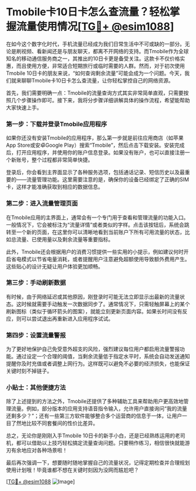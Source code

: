 # Tmobile卡10日卡怎么查流量？轻松掌握流量使用情况[[TG💪+ @esim1088](https://t.me/s/esim1088)]

在如今这个数字化时代，手机流量已经成为我们日常生活中不可或缺的一部分。无论是刷视频、看新闻还是与朋友聊天，都离不开网络的支持。而Tmobile作为全球知名的移动通信服务商之一，其推出的10日卡更是备受关注。这款卡不仅价格实惠，而且使用方便，非常适合短期旅行或临时需要的人群。然而，对于初次使用Tmobile 10日卡的朋友来说，“如何查询剩余流量”可能会成为一个问题。今天，我们就来聊聊Tmobile卡10日卡怎么查流量，让你轻松掌控自己的网络资源。

首先，我们需要明确一点：Tmobile的流量查询方式其实非常简单直观，只需要按照几个步骤操作即可。接下来，我将分步骤详细讲解具体的操作流程，希望能帮助大家快速上手。

### 第一步：下载并登录Tmobile应用程序

如果你还没有安装Tmobile的应用程序，那么第一步就是前往应用商店（如苹果App Store或安卓Google Play）搜索“Tmobile”，然后点击下载安装。安装完成后，打开应用程序，并使用你的账户信息登录。如果没有账户，也可以直接注册一个新账号，整个过程都非常简单快捷。

登录后，你会看到主界面显示了各种服务选项，包括通话记录、短信历史以及最重要的——流量管理功能。这里需要注意的是，确保你的设备已经绑定了正确的SIM卡，这样才能准确获取到相应的数据信息。

### 第二步：进入流量管理页面

在Tmobile应用的主界面上，通常会有一个专门用于查看和管理流量的功能入口。一般情况下，它会被标注为“流量详情”或者类似的字样。点击该按钮后，系统会跳转至一个新的页面，在这里你可以清晰地看到当前账户下所有可用流量的状态，比如总流量、已使用量以及剩余流量等重要指标。

此外，Tmobile还会根据用户的消费习惯提供一些实用的小提示，例如建议何时开启省电模式以节省电量消耗，或者提醒用户注意避免超额使用导致额外费用产生。这些贴心的设计无疑让用户体验更加顺畅。

### 第三步：手动刷新数据

有时候，由于网络延迟或其他原因，刚登录时可能无法立即显示出最新的流量状态。这时候就需要手动触发一次数据同步了。通常情况下，只需轻触屏幕上的某个刷新图标（类似于循环箭头的图案），就能立刻更新页面内容。如果长时间没有反应，则可以尝试退出再重新进入应用程序试试。

### 第四步：设置流量警报

为了更好地保护自己免受意外超支的风险，强烈建议每位用户都启用流量警报功能。通过设定一个合理的阈值，当剩余流量低于指定水平时，系统会自动发送通知提醒你及时充值或者调整上网行为。这样既可以避免不必要的经济损失，也能保证关键时刻不掉链子。

### 小贴士：其他便捷方法

除了上述提到的方法之外，Tmobile还提供了多种辅助工具来帮助用户更高效地管理流量。例如，部分版本的应用支持语音指令输入，允许用户直接询问“我的流量还剩多少？”；还有一些第三方软件能够整合多个运营商的信息于一体，让用户一目了然地比较不同套餐间的性价比差异。

总之，无论你是刚刚入手Tmobile 10日卡的新手小白，还是已经熟练运用的老司机，都可以借助以上技巧轻松搞定流量查询问题。只要稍作练习，相信很快就能游刃有余地应对各种场景啦！

最后再次强调一下，想要随时随地掌握自己的流量状况，记得定期检查并合理规划使用计划哦！毕竟谁都不想在关键时刻因为没网而尴尬吧？

[[TG💪+ @esim1088](https://t.me/s/esim1088) ![Image](https://i.postimg.cc/4NQfJmqS/Snipaste-2025-05-13-00-14-12.png)]